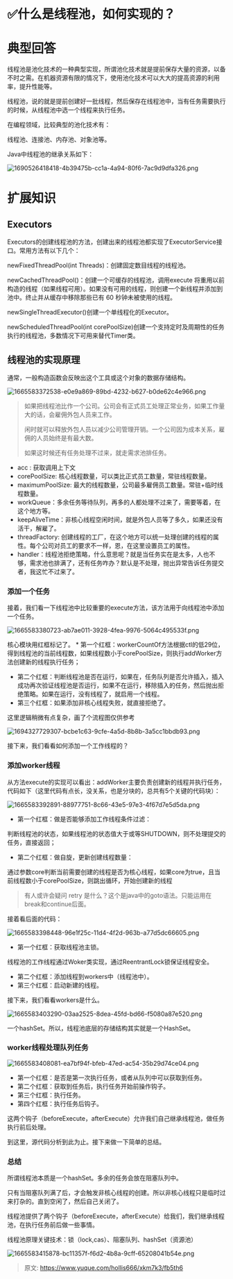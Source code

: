 # ✅什么是线程池，如何实现的？

# 典型回答


线程池是池化技术的一种典型实现，所谓池化技术就是提前保存大量的资源，以备不时之需。在机器资源有限的情况下，使用池化技术可以大大的提高资源的利用率，提升性能等。



线程池，说的就是提前创建好一批线程，然后保存在线程池中，当有任务需要执行的时候，从线程池中选一个线程来执行任务。



在编程领域，比较典型的池化技术有：



线程池、连接池、内存池、对象池等。



Java中线程池的继承关系如下：



![1690526418418-4b39475b-cc1a-4a94-80f6-7ac9d9dfa326.png](./img/jgibkzYB4yekdY1V/1690526418418-4b39475b-cc1a-4a94-80f6-7ac9d9dfa326-898092.png)



# 扩展知识


## Executors


Executors的创建线程池的方法，创建出来的线程池都实现了ExecutorService接口。常用方法有以下几个：



newFixedThreadPool(int Threads)：创建固定数目线程的线程池。



newCachedThreadPool()：创建一个可缓存的线程池，调用execute 将重用以前构造的线程（如果线程可用）。如果没有可用的线程，则创建一个新线程并添加到池中。终止并从缓存中移除那些已有 60 秒钟未被使用的线程。



newSingleThreadExecutor()创建一个单线程化的Executor。



newScheduledThreadPool(int corePoolSize)创建一个支持定时及周期性的任务执行的线程池，多数情况下可用来替代Timer类。



## 线程池的实现原理


通常，一般构造函数会反映出这个工具或这个对象的数据存储结构。



![1665583372538-e0e9a869-89bd-4232-b627-b0de62c4e966.png](./img/jgibkzYB4yekdY1V/1665583372538-e0e9a869-89bd-4232-b627-b0de62c4e966-975135.png)



> 如果把线程池比作一个公司。公司会有正式员工处理正常业务，如果工作量大的话，会雇佣外包人员来工作。
>
>  
>
> 闲时就可以释放外包人员以减少公司管理开销。一个公司因为成本关系，雇佣的人员始终是有最大数。
>
>  
>
> 如果这时候还有任务处理不过来，就走需求池排任务。
>



+  acc : 获取调用上下文 
+  corePoolSize: 核心线程数量，可以类比正式员工数量，常驻线程数量。 
+  maximumPoolSize: 最大的线程数量，公司最多雇佣员工数量。常驻+临时线程数量。 
+  workQueue：多余任务等待队列，再多的人都处理不过来了，需要等着，在这个地方等。 
+  keepAliveTime：非核心线程空闲时间，就是外包人员等了多久，如果还没有活干，解雇了。 
+  threadFactory: 创建线程的工厂，在这个地方可以统一处理创建的线程的属性。每个公司对员工的要求不一样，恩，在这里设置员工的属性。 
+  handler：线程池拒绝策略，什么意思呢？就是当任务实在是太多，人也不够，需求池也排满了，还有任务咋办？默认是不处理，抛出异常告诉任务提交者，我这忙不过来了。 



### 添加一个任务


接着，我们看一下线程池中比较重要的execute方法，该方法用于向线程池中添加一个任务。



![1665583380723-ab7ae011-3928-4fea-9976-5064c495533f.png](./img/jgibkzYB4yekdY1V/1665583380723-ab7ae011-3928-4fea-9976-5064c495533f-356169.png)



核心模块用红框标记了。 * 第一个红框：workerCountOf方法根据ctl的低29位，得到线程池的当前线程数，如果线程数小于corePoolSize，则执行addWorker方法创建新的线程执行任务；



+  第二个红框：判断线程池是否在运行，如果在，任务队列是否允许插入，插入成功再次验证线程池是否运行，如果不在运行，移除插入的任务，然后抛出拒绝策略。如果在运行，没有线程了，就启用一个线程。 
+  第三个红框：如果添加非核心线程失败，就直接拒绝了。 



这里逻辑稍微有点复杂，画了个流程图仅供参考



![1694327729307-bcbe1c63-9cfe-4a5d-8b8b-3a5cc1bbdb93.png](./img/jgibkzYB4yekdY1V/1694327729307-bcbe1c63-9cfe-4a5d-8b8b-3a5cc1bbdb93-000096.png)



接下来，我们看看如何添加一个工作线程的？



### 添加worker线程


从方法execute的实现可以看出：addWorker主要负责创建新的线程并执行任务，代码如下（这里代码有点长，没关系，也是分块的，总共有5个关键的代码块）：



![1665583392891-88977751-8c66-43e5-97e3-4f67d7e5d5da.png](./img/jgibkzYB4yekdY1V/1665583392891-88977751-8c66-43e5-97e3-4f67d7e5d5da-354338.png)



+ 第一个红框：做是否能够添加工作线程条件过滤：



判断线程池的状态，如果线程池的状态值大于或等SHUTDOWN，则不处理提交的任务，直接返回；



+ 第二个红框：做自旋，更新创建线程数量：



通过参数core判断当前需要创建的线程是否为核心线程，如果core为true，且当前线程数小于corePoolSize，则跳出循环，开始创建新的线程



> 有人或许会疑问 retry 是什么？这个是java中的goto语法。只能运用在break和continue后面。
>



接着看后面的代码：



![1665583398448-96e1f25c-11d4-4f2d-963b-a77d5dc66605.png](./img/jgibkzYB4yekdY1V/1665583398448-96e1f25c-11d4-4f2d-963b-a77d5dc66605-988467.png)



+ 第一个红框：获取线程池主锁。



线程池的工作线程通过Woker类实现，通过ReentrantLock锁保证线程安全。



+  第二个红框：添加线程到workers中（线程池中）。 
+  第三个红框：启动新建的线程。 



接下来，我们看看workers是什么。



![1665583403290-03aa2525-8dea-45fd-bd66-f5080a87e520.png](./img/jgibkzYB4yekdY1V/1665583403290-03aa2525-8dea-45fd-bd66-f5080a87e520-698114.png)



一个hashSet。所以，线程池底层的存储结构其实就是一个HashSet。



### worker线程处理队列任务


![1665583408081-ea7bf94f-bfeb-47ed-ac54-35b29d74ce04.png](./img/jgibkzYB4yekdY1V/1665583408081-ea7bf94f-bfeb-47ed-ac54-35b29d74ce04-230718.png)



+  第一个红框：是否是第一次执行任务，或者从队列中可以获取到任务。 
+  第二个红框：获取到任务后，执行任务开始前操作钩子。 
+  第三个红框：执行任务。 
+  第四个红框：执行任务后钩子。 



这两个钩子（beforeExecute，afterExecute）允许我们自己继承线程池，做任务执行前后处理。



到这里，源代码分析到此为止。接下来做一下简单的总结。



### 总结


所谓线程池本质是一个hashSet。多余的任务会放在阻塞队列中。



只有当阻塞队列满了后，才会触发非核心线程的创建。所以非核心线程只是临时过来打杂的。直到空闲了，然后自己关闭了。



线程池提供了两个钩子（beforeExecute，afterExecute）给我们，我们继承线程池，在执行任务前后做一些事情。



线程池原理关键技术：锁（lock,cas）、阻塞队列、hashSet（资源池）



![1665583415878-bc11357f-f6d2-4b8a-9cff-65208041b54e.png](./img/jgibkzYB4yekdY1V/1665583415878-bc11357f-f6d2-4b8a-9cff-65208041b54e-683436.png)



> 原文: <https://www.yuque.com/hollis666/xkm7k3/fb5th6>